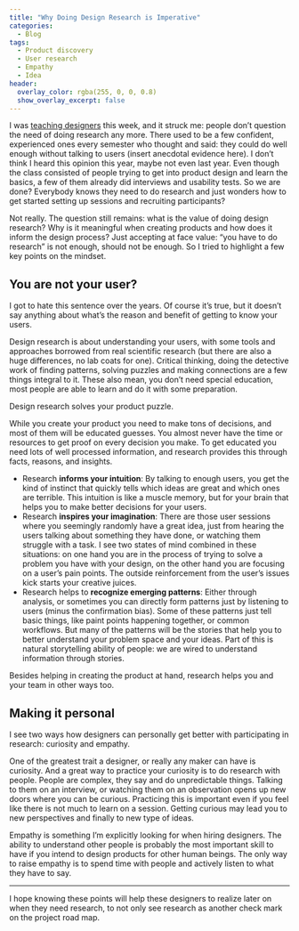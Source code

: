 ```yaml
---
title: "Why Doing Design Research is Imperative"
categories:
  - Blog
tags:
  - Product discovery
  - User research
  - Empathy
  - Idea
header:
  overlay_color: rgba(255, 0, 0, 0.8)
  show_overlay_excerpt: false
---
```


I was [teaching designers](http://momeid.mome.hu/) this week, and it struck me: people don’t question the need of doing research any more. There used to be a few confident, experienced ones every semester who thought and said: they could do well enough without talking to users (insert anecdotal evidence here). I don’t think I heard this opinion this year, maybe not even last year. Even though the class consisted of people trying to get into product design and learn the basics, a few of them already did interviews and usability tests. So we are done? Everybody knows they need to do research and just wonders how to get started setting up sessions and recruiting participants?

Not really. The question still remains: what is the value of doing design research? Why is it meaningful when creating products and how does it inform the design process? Just accepting at face value: “you have to do research” is not enough, should not be enough. So I tried to highlight a few key points on the mindset.

## You are not your user?

I got to hate this sentence over the years. Of course it’s true, but it doesn’t say anything about what’s the reason and benefit of getting to know your users.

Design research is about understanding your users, with some tools and approaches borrowed from real scientific research (but there are also a huge differences, no lab coats for one). Critical thinking, doing the detective work of finding patterns, solving puzzles and making connections are a few things integral to it. These also mean, you don’t need special education, most people are able to learn and do it with some preparation.

Design research solves your product puzzle.

While you create your product you need to make tons of decisions, and most of them will be educated guesses. You almost never have the time or resources to get proof on every decision you make. To get educated you need lots of well processed information, and research provides this through facts, reasons, and insights.

- Research **informs your intuition**: By talking to enough users, you get the kind of instinct that quickly tells which ideas are great and which ones are terrible. This intuition is like a muscle memory, but for your brain that helps you to make better decisions for your users.
- Research **inspires your imagination**: There are those user sessions where you seemingly randomly have a great idea, just from hearing the users talking about something they have done, or watching them struggle with a task. I see two states of mind combined in these situations: on one hand you are in the process of trying to solve a problem you have with your design, on the other hand you are focusing on a user’s pain points. The outside reinforcement from the user’s issues kick starts your creative juices.
- Research helps to **recognize emerging patterns**: Either through analysis, or sometimes you can directly form patterns just by listening to users (minus the confirmation bias). Some of these patterns just tell basic things, like paint points happening together, or common workflows. But many of the patterns will be the stories that help you to better understand your problem space and your ideas. Part of this is natural storytelling ability of people: we are wired to understand information through stories.

Besides helping in creating the product at hand, research helps you and your team in other ways too.

## Making it personal

I see two ways how designers can personally get better with participating in research: curiosity and empathy.

One of the greatest trait a designer, or really any maker can have is curiosity. And a great way to practice your curiosity is to do research with people. People are complex, they say and do unpredictable things. Talking to them on an interview, or watching them on an observation opens up new doors where you can be curious. Practicing this is important even if you feel like there is not much to learn on a session. Getting curious may lead you to new perspectives and finally to new type of ideas.

Empathy is something I’m explicitly looking for when hiring designers. The ability to understand other people is probably the most important skill to have if you intend to design products for other human beings. The only way to raise empathy is to spend time with people and actively listen to what they have to say.

---

I hope knowing these points will help these designers to realize later on when they need research, to not only see research as another check mark on the project road map.
